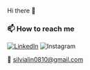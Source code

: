 Hi there 👋

### 📫 How to reach me
[![LinkedIn](https://img.shields.io/badge/LinkedIn-blue?logo=linkedin)](https://www.linkedin.com/in/silvia-lin-9199a226b/)
![Instagram](https://img.shields.io/badge/Instagram-%40silviaiaiaia-E4405F?style=for-the-badge&logo=instagram&logoColor=white)

📧 silvialin0810@gmail.com

<!--
**silviaiaia/silviaiaia** is a ✨ _special_ ✨ repository because its `README.md` (this file) appears on your GitHub profile.
